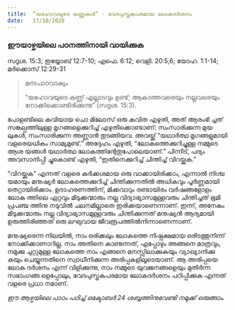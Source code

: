 ```yaml
---
title:  “യഹോവയുടെ കണ്ണുകൾ” - വേദപുസ്തകപരമായ ലോകദർശനം
date:   17/10/2020
---
```


### ഈയാഴ്ചയിലെ പഠനത്തിനായി വായിക്കുക
സദൃശ. 15:3; ഇയ്യോബ് 12:7-10; എഫെ. 6:12; വെളി. 20:5,6; യോഹ. 1:1-14; മർക്കൊസ് 12:29-31

> <p>മനഃപാഠവാക്യം</p>
> “യഹോവയുടെ കണ്ണ് എല്ലാടവും ഉണ്ട്; ആകാത്തവരെയും നല്ലവരെയും നോക്കിക്കൊണ്ടിരിക്കുന്നു” (സദൃശ. 15:3).

പോളണ്ടിലെ കവിയായ ചൊ മിലോസ് ഒരു കവിത എഴുതി, അത് ആരംഭി ച്ചത് സങ്കല്പത്തിലുള്ള മൃഗങ്ങളെക്കുറിച്ച് എഴുതിക്കൊണ്ടാണ്: സംസാരിക്കുന്ന മുയ ലുകൾ, സംസാരിക്കുന്ന അണ്ണാൻ തുടങ്ങിയവ. അവയ്ക്ക് “യഥാർത്ഥ മൃഗങ്ങളുമായി വളരെയധികം സാമ്യമുണ്ട്.” അദ്ദേഹം എഴുതി, “ലോകത്തെക്കുറിച്ചുള്ള നമ്മുടെ ആശ യങ്ങൾ യഥാർത്ഥ ലോകത്തിന്റേതുപോലെയാണ്.” പിന്നീട്, പദ്യം അവസാനിപ്പി ച്ചുകൊണ്ട് എഴുതി, “ഇതിനെക്കുറിച്ച് ചിന്തിച്ച് വിറയ്ക്കുക.”

“വിറയ്ക്കുക” എന്നത് വളരെ കർക്കശമായ ഒരു വാക്കായിരിക്കാം, എന്നാൽ നിശ്ച യമായും മനുഷ്യർ ലോകത്തെക്കുറിച്ച് ചിന്തിക്കുന്നതിൽ അധികവും പൂർണ്ണമായി തെറ്റായിരിക്കാം. ഉദാഹരണത്തിന്, മിക്കവാറും രണ്ടായിരം വർഷങ്ങളോളം ലോക ത്തിലെ ഏറ്റവും മിടുക്കന്മാരും നല്ല വിദ്യാഭ്യാസമുള്ളവരും ചിന്തിച്ചത് ഭൂമി പ്രപഞ്ച ത്തിനു നടുവിൽ ചലനമില്ലാതെ ഇരിക്കയാണെന്നാണ്. ഇന്ന്, അനേകം മിടുക്കന്മാരും നല്ല വിദ്യാഭ്യാസമുള്ളവരും ചിന്തിക്കുന്നത് മനുഷ്യൻ ആദ്യമായി ഉരുത്തിരിഞ്ഞത് ഒരു ലഘുവായ ജീവരൂപത്തിൽനിന്നാണെന്നാണ്.

മനുഷ്യരെന്ന നിലയിൽ, നാം ഒരിക്കലും ലോകത്തെ നിഷ്പക്ഷമായ ഒരിടത്തുനിന്ന് നോക്കിക്കാണാറില്ല. നാം അതിനെ കാണുന്നത്, എപ്പോഴും അങ്ങനെ മാത്രവും, നമുക്കു ചുറ്റുമുള്ള ലോകത്തെ നാം എങ്ങനെ മനസ്സിലാക്കുകയും വ്യാഖ്യാനിക്കു കയും ചെയ്യുന്നതിനെ സ്വാധീനിക്കുന്ന അരിപ്പകളിലൂടെയാണ്. ആ അരിപ്പയെ ലോക ദർശനം എന്ന് വിളിക്കുന്നു, നാം നമ്മുടെ യുവജനങ്ങളെയും മുതിർന്ന സഭാംഗങ്ങ ളെപ്പോലും, വേദപുസ്തകപരമായ ലോകദർശനം പഠിപ്പിക്കുക എന്നത് വളരെ പ്രധാ നമാണ്.

_ഈ ആഴ്ചയിലെ പാഠം പഠിച്ച് ഒക്ടോബർ 24 ശബ്ബത്തിനുവേണ്ടി നമുക്ക് ഒരുങ്ങാം._
